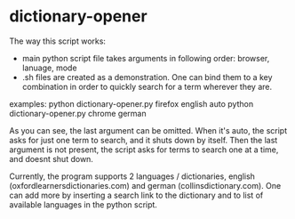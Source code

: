 # dictionary-opener

The way this script works:
- main python script file takes arguments in following order: browser, lanuage, mode
- .sh files are created as a demonstration. One can bind them to a key combination in order to quickly search for a term wherever they are.

examples:
python dictionary-opener.py firefox english auto
python dictionary-opener.py chrome german

As you can see, the last argument can be omitted. When it's auto, the script asks for just one term to search, and it shuts down by itself. Then the last argument is not present, the script asks for terms to search one at a time, and doesnt shut down.

Currently, the program supports 2 languages / dictionaries, english (oxfordlearnersdictionaries.com) and german (collinsdictionary.com). One can add more by inserting a search link to the dictionary and to list of available languages in the python script.
